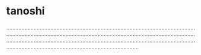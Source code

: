 # tanoshi
...........................................................................................................................................................................................................................................................................................................................................................................................................................................................................